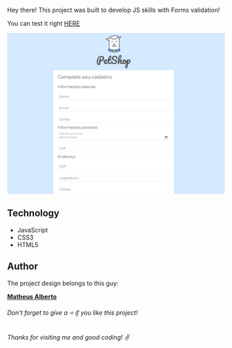 Hey there! This project was built to develop JS skills with Forms validation!

You can test it right [HERE](https://brenogpa.github.io/validacao-doguito/)

 ![Home Screen](https://github.com/brenogpa/validacao-doguito/blob/master/assets/img/ss.jpg)


## Technology 

* JavaScript
* CSS3
* HTML5

  
## Author
 The project design belongs to this guy:
 
[**Matheus Alberto**](https://github.com/ikyrie)





###### Don't forget to give a ⭐️ if you like this project!

###### Thanks for visiting me and good coding! :v: 
